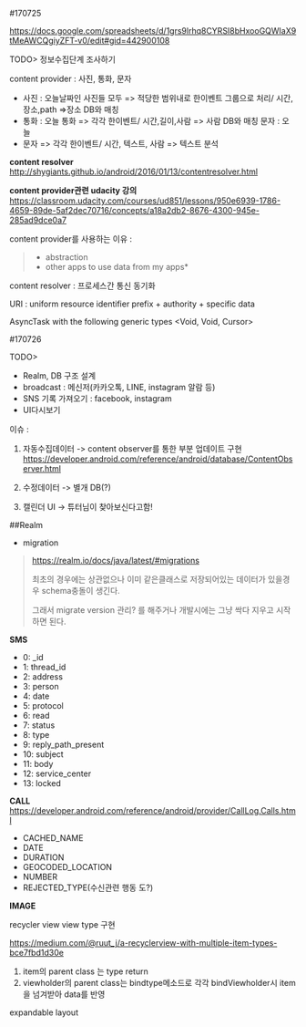 #170725

https://docs.google.com/spreadsheets/d/1grs9lrhq8CYRSI8bHxooGQWIaX9tMeAWCQgiyZFT-v0/edit#gid=442900108

TODO> 정보수집단계 조사하기

content provider : 사진, 통화, 문자

-	사진 : 오늘날짜인 사진들 모두 => 적당한 범위내로 한이벤트 그룹으로 처리/ 시간,장소,path =>장소 DB와 매칭
-	통화 : 오늘 통화 => 각각 한이벤트/ 시간,길이,사람 => 사람 DB와 매칭 문자 : 오늘
-	문자 => 각각 한이벤트/ 시간, 텍스트, 사람 => 텍스트 분석

**content resolver** http://shygiants.github.io/android/2016/01/13/contentresolver.html

**content provider관련 udacity 강의** https://classroom.udacity.com/courses/ud851/lessons/950e6939-1786-4659-89de-5af2dec70716/concepts/a18a2db2-8676-4300-945e-285ad9dce0a7

content provider를 사용하는 이유 :

> -	abstraction
> -	other apps to use data from my apps\*

content resolver : 프로세스간 통신 동기화

URI : uniform resource identifier prefix + authority + specific data

AsyncTask with the following generic types <Void, Void, Cursor>

#170726

TODO>

-	Realm, DB 구조 설계
-	broadcast : 메신저(카카오톡, LINE, instagram 알람 등)
-	SNS 기록 가져오기 : facebook, instagram
-	UI다시보기

이슈 :

1.	자동수집데이터 -> content observer를 통한 부분 업데이트 구현 https://developer.android.com/reference/android/database/ContentObserver.html

2.	수정데이터 -> 별개 DB(?)

3.	캘린더 UI -> 튜터님이 찾아보신다고함!

##Realm

-	migration

> https://realm.io/docs/java/latest/#migrations
>
> 최초의 경우에는 상관없으나 이미 같은클래스로 저장되어있는 데이터가 있을경우 schema충돌이 생긴다.
>
> 그래서 migrate version 관리? 를 해주거나 개발시에는 그냥 싹다 지우고 시작하면 된다.

**SMS**

-	0: _id
-	1: thread_id
-	2: address
-	3: person
-	4: date
-	5: protocol
-	6: read  
-	7: status
-	8: type
-	9: reply_path_present
-	10: subject
-	11: body
-	12: service_center
-	13: locked

**CALL** https://developer.android.com/reference/android/provider/CallLog.Calls.html

-	CACHED_NAME
-	DATE
-	DURATION
-	GEOCODED_LOCATION
-	NUMBER
-	REJECTED_TYPE(수신관련 행동 도?)

**IMAGE**

recycler view view type 구현

https://medium.com/@ruut_j/a-recyclerview-with-multiple-item-types-bce7fbd1d30e

1.	item의 parent class 는 type return
2.	viewholder의 parent class는 bindtype메소드로 각각 bindViewholder시 item을 넘겨받아 data를 반영

expandable layout
